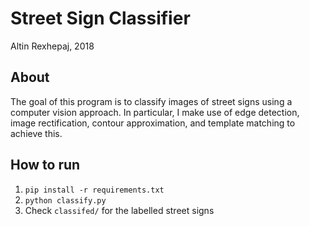# Street Sign Classifier
Altin Rexhepaj, 2018

## About
The goal of this program is to classify images of street signs using a computer vision approach. In particular, I make use of edge detection, image rectification, contour approximation, and template matching to achieve this.

## How to run
1. `pip install -r requirements.txt`
2. `python classify.py`
3. Check `classifed/` for the labelled street signs
